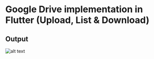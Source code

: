 # Google Drive implementation in Flutter  (Upload, List & Download)



## Output
![alt text](https://raw.githubusercontent.com/myvsparth/flutter_gdrive/master/1.gif)

